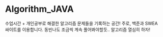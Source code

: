# Algorithm_JAVA
수업시간 + 개인공부로 해결한 알고리즘 문제들을 기록하는 공간!
주로, 백준과 SWEA 싸이트를 이용합니다.
동빈나도 조금씩 계속 풀어봐야할듯.. 알고리즘 열심히 하자!
